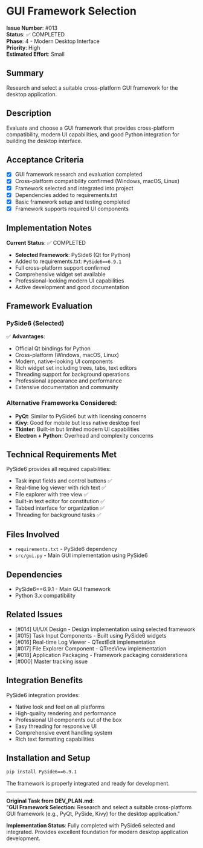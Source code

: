 # GUI Framework Selection

**Issue Number**: #013  
**Status**: ✅ COMPLETED  
**Phase**: 4 - Modern Desktop Interface  
**Priority**: High  
**Estimated Effort**: Small  

## Summary

Research and select a suitable cross-platform GUI framework for the desktop application.

## Description

Evaluate and choose a GUI framework that provides cross-platform compatibility, modern UI capabilities, and good Python integration for building the desktop interface.

## Acceptance Criteria

- [x] GUI framework research and evaluation completed
- [x] Cross-platform compatibility confirmed (Windows, macOS, Linux)
- [x] Framework selected and integrated into project
- [x] Dependencies added to requirements.txt
- [x] Basic framework setup and testing completed
- [x] Framework supports required UI components

## Implementation Notes

**Current Status**: ✅ COMPLETED
- **Selected Framework**: PySide6 (Qt for Python)
- Added to requirements.txt: `PySide6==6.9.1`
- Full cross-platform support confirmed
- Comprehensive widget set available
- Professional-looking modern UI capabilities
- Active development and good documentation

## Framework Evaluation

### PySide6 (Selected)
✅ **Advantages**:
- Official Qt bindings for Python
- Cross-platform (Windows, macOS, Linux)
- Modern, native-looking UI components
- Rich widget set including trees, tabs, text editors
- Threading support for background operations
- Professional appearance and performance
- Extensive documentation and community

### Alternative Frameworks Considered:
- **PyQt**: Similar to PySide6 but with licensing concerns
- **Kivy**: Good for mobile but less native desktop feel
- **Tkinter**: Built-in but limited modern UI capabilities
- **Electron + Python**: Overhead and complexity concerns

## Technical Requirements Met

PySide6 provides all required capabilities:
- Task input fields and control buttons ✅
- Real-time log viewer with rich text ✅
- File explorer with tree view ✅
- Built-in text editor for constitution ✅
- Tabbed interface for organization ✅
- Threading for background tasks ✅

## Files Involved

- `requirements.txt` - PySide6 dependency
- `src/gui.py` - Main GUI implementation using PySide6

## Dependencies

- PySide6==6.9.1 - Main GUI framework
- Python 3.x compatibility

## Related Issues

- [#014] UI/UX Design - Design implementation using selected framework
- [#015] Task Input Components - Built using PySide6 widgets
- [#016] Real-time Log Viewer - QTextEdit implementation
- [#017] File Explorer Component - QTreeView implementation
- [#018] Application Packaging - Framework packaging considerations
- [#000] Master tracking issue

## Integration Benefits

PySide6 integration provides:
- Native look and feel on all platforms
- High-quality rendering and performance
- Professional UI components out of the box
- Easy threading for responsive UI
- Comprehensive event handling system
- Rich text formatting capabilities

## Installation and Setup

```bash
pip install PySide6==6.9.1
```

The framework is properly integrated and ready for development.

---

**Original Task from DEV_PLAN.md**:  
"**GUI Framework Selection:** Research and select a suitable cross-platform GUI framework (e.g., PyQt, PySide, Kivy) for the desktop application."

**Implementation Status**: Fully completed with PySide6 selected and integrated. Provides excellent foundation for modern desktop application development.
